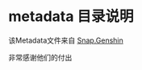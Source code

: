 # metadata 目录说明

该Metadata文件来自 
[Snap.Genshin](https://github.com/DGP-Studio/Snap.Genshin/tree/main/Metadata) 

非常感谢他们的付出